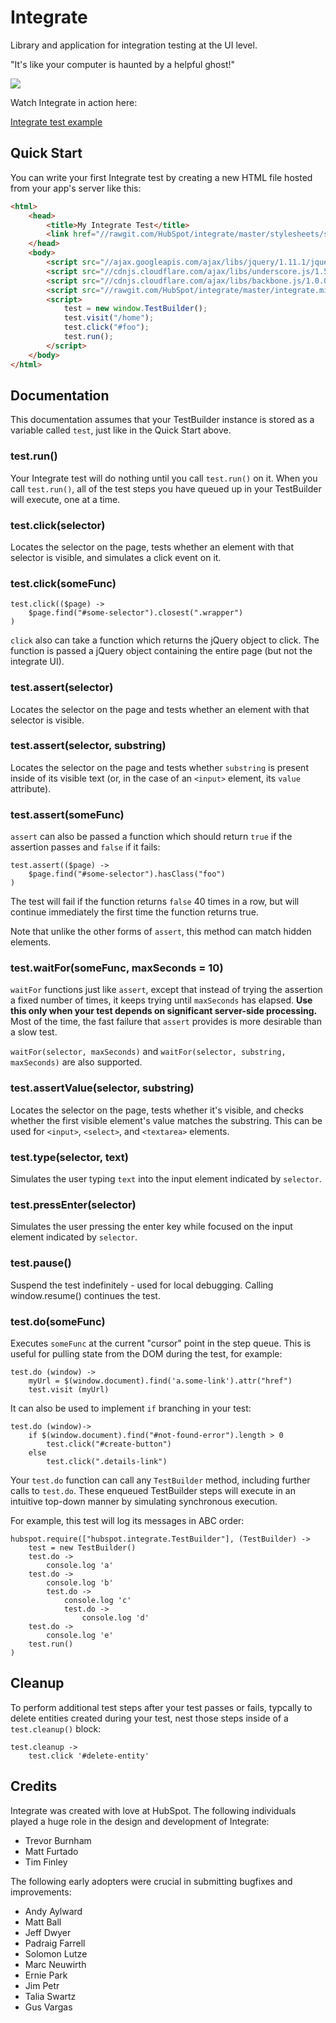 Integrate
=========

Library and application for integration testing at the UI level.

"It's like your computer is haunted by a helpful ghost!"

![](https://raw.github.com/HubSpot/integrate/master/docs/integrate.gif)

Watch Integrate in action here:

<a href="http://backbone-todos.divshot.io/integrate_test" target="_blank">Integrate test example</a>

Quick Start
-----------

You can write your first Integrate test by creating a new HTML file hosted from your app's server like this:

```html
<html>
    <head>
        <title>My Integrate Test</title>
        <link href="//rawgit.com/HubSpot/integrate/master/stylesheets/style.css" rel='stylesheet' type='text/css'>
    </head>
    <body>
        <script src="//ajax.googleapis.com/ajax/libs/jquery/1.11.1/jquery.min.js" type="text/javascript"></script>
        <script src="//cdnjs.cloudflare.com/ajax/libs/underscore.js/1.5.2/underscore-min.js" type="text/javascript"></script>
        <script src="//cdnjs.cloudflare.com/ajax/libs/backbone.js/1.0.0/backbone-min.js" type="text/javascript"></script>
        <script src="//rawgit.com/HubSpot/integrate/master/integrate.min.js" type="text/javascript"></script>
        <script>
            test = new window.TestBuilder();
            test.visit("/home");
            test.click("#foo");
            test.run();
        </script>
    </body>
</html>
```

Documentation
-------------

This documentation assumes that your TestBuilder instance is stored as a variable called `test`, just like in the Quick Start above.

### test.run()

Your Integrate test will do nothing until you call `test.run()` on it. When you call `test.run()`, all of the test steps you have queued up in your TestBuilder will execute, one at a time.

### test.click(selector)

Locates the selector on the page, tests whether an element with that selector is
visible, and simulates a click event on it.

### test.click(someFunc)

```
test.click(($page) ->
    $page.find("#some-selector").closest(".wrapper")
)
````

`click` also can take a function which returns the jQuery object to click. The
function is passed a jQuery object containing the entire page (but not the
integrate UI).

### test.assert(selector)

Locates the selector on the page and tests whether an element with that selector
is visible.

### test.assert(selector, substring)

Locates the selector on the page and tests whether `substring` is present inside
of its visible text (or, in the case of an `<input>` element, its `value`
attribute).

### test.assert(someFunc)

`assert` can also be passed a function which should return `true` if the
assertion passes and `false` if it fails:

```
test.assert(($page) ->
    $page.find("#some-selector").hasClass("foo")
)
```

The test will fail if the function returns `false` 40 times in a row, but
will continue immediately the first time the function returns true.

Note that unlike the other forms of `assert`, this method can match hidden
elements.

### test.waitFor(someFunc, maxSeconds = 10)

`waitFor` functions just like `assert`, except that instead of trying the
assertion a fixed number of times, it keeps trying until `maxSeconds` has
elapsed. **Use this only when your test depends on significant server-side
processing.** Most of the time, the fast failure that `assert` provides is more
desirable than a slow test.

`waitFor(selector, maxSeconds)` and `waitFor(selector, substring, maxSeconds)`
are also supported.

### test.assertValue(selector, substring)

Locates the selector on the page, tests whether it's visible, and checks whether
the first visible element's value matches the substring. This can be used for
`<input>`, `<select>`, and `<textarea>` elements.

### test.type(selector, text)

Simulates the user typing `text` into the input element indicated by
`selector`.

### test.pressEnter(selector)

Simulates the user pressing the enter key while focused on the input
element indicated by `selector`.

### test.pause()

Suspend the test indefinitely - used for local debugging. Calling window.resume() continues the test.

### test.do(someFunc)

Executes `someFunc` at the current "cursor" point in the step queue. This is useful for
pulling state from the DOM during the test, for example:

```
test.do (window) ->
    myUrl = $(window.document).find('a.some-link').attr("href")
    test.visit (myUrl)
```

It can also be used to implement `if` branching in your test:
```
test.do (window)->
    if $(window.document).find("#not-found-error").length > 0
        test.click("#create-button")
    else
        test.click(".details-link")
```

Your `test.do` function can call any `TestBuilder` method, including further
calls to `test.do`. These enqueued TestBuilder steps will execute in an intuitive top-down manner
by simulating synchronous execution.

For example, this test will log its messages in ABC order:

```
hubspot.require(["hubspot.integrate.TestBuilder"], (TestBuilder) ->
    test = new TestBuilder()
    test.do ->
        console.log 'a'
    test.do ->
        console.log 'b'
        test.do ->
            console.log 'c'
            test.do ->
                console.log 'd'
    test.do ->
        console.log 'e'
    test.run()
)
```

Cleanup
-------

To perform additional test steps after your test passes or fails, typcally to
delete entities created during your test, nest those steps inside of a
`test.cleanup()` block:

```
test.cleanup ->
    test.click '#delete-entity'
```

Credits
-------
Integrate was created with love at HubSpot. The following individuals played
a huge role in the design and development of Integrate: 

* Trevor Burnham
* Matt Furtado
* Tim Finley

The following early adopters were crucial in submitting bugfixes and
improvements:

* Andy Aylward
* Matt Ball
* Jeff Dwyer
* Padraig Farrell
* Solomon Lutze
* Marc Neuwirth
* Ernie Park
* Jim Petr
* Talia Swartz
* Gus Vargas
